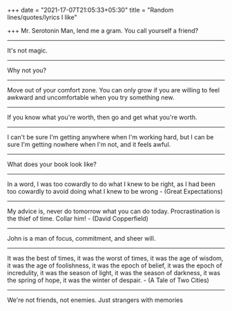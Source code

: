 +++
date = "2021-17-07T21:05:33+05:30"
title = "Random lines/quotes/lyrics I like"

+++
Mr. Serotonin Man, lend me a gram. You call yourself a friend?

***

It's not magic.

***

Why not you?

***

Move out of your comfort zone. You can only grow if you are willing to feel awkward and uncomfortable when you try something new.

***

If you know what you're worth, then go and get what you're worth.

***

I can't be sure I'm getting anywhere when I'm working hard, but I can be sure I'm getting nowhere when I'm not, and it feels awful.

***

What does your book look like?

***

In a word, I was too cowardly to do what I knew to be right, as I had been too cowardly to avoid doing what I knew to be wrong - (Great Expectations)

***

My advice is, never do tomorrow what you can do today. Procrastination is the thief of time. Collar him! - (David Copperfield)

***

John is a man of focus, commitment, and sheer will.

***

It was the best of times, it was the worst of times, it was the age of wisdom, it was the age of foolishness, it was the epoch of belief, it was the epoch of incredulity, it was the season of light, it was the season of darkness, it was the spring of hope, it was the winter of despair. - (A Tale of Two Cities)

***

We're not friends, not enemies. Just strangers with memories